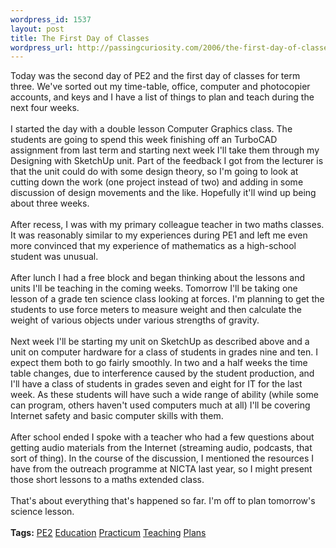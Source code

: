 ```yaml
--- 
wordpress_id: 1537
layout: post
title: The First Day of Classes
wordpress_url: http://passingcuriosity.com/2006/the-first-day-of-classes/
---
```

Today was the second day of PE2 and the first day of classes for term three. We've sorted out my time-table, office, computer and photocopier accounts, and keys and I have a list of things to plan and teach during the next four weeks.<br /><br />I started the day with a double lesson Computer Graphics class. The students are going to spend this week finishing off an TurboCAD assignment from last term and starting next week I'll take them through my Designing with SketchUp unit. Part of the feedback I got from the lecturer is that the unit could do with some design theory, so I'm going to look at cutting down the work (one project instead of two) and adding in some discussion of design movements and the like. Hopefully it'll wind up being about three weeks.<br /><br />After recess, I was with my primary colleague teacher in two maths classes. It was reasonably similar to my experiences during PE1 and left me even more convinced that my experience of mathematics as a high-school student was unusual.<br /><br />After lunch I had a free block and began thinking about the lessons and units I'll be teaching in the coming weeks. Tomorrow I'll be taking one lesson of a grade ten science class looking at forces. I'm planning to get the students to use force meters to measure weight and then calculate the weight of various objects under various strengths of gravity.<br /><br />Next week I'll be starting my unit on SketchUp as described above and a unit on computer hardware for a class of students in grades nine and ten. I expect them both to go fairly smoothly. In two and a half weeks the time table changes, due to interference caused by the student production, and I'll have a class of students in grades seven and eight for IT for the last week. As these students will have such a wide range of ability (while some can program, others haven't used computers much at all) I'll be covering Internet safety and basic computer skills with them.<br /><br />After school ended I spoke with a teacher who had a few questions about getting audio materials from the Internet (streaming audio, podcasts, that sort of thing). In the course of the discussion, I mentioned the resources I have from the outreach programme at NICTA last year, so I might present those short lessons to a maths extended class.<br /><br />That's about everything that's happened so far. I'm off to plan tomorrow's science lesson.<br /><br /><span class="tags"><strong>Tags:</strong><!-- pe2 education practicum teaching plans <br />--> <a rel="tag" href="http://del.icio.us/thsutton/pe2">PE2</a><!--<br />--> <a rel="tag" href="http://del.icio.us/thsutton/education">Education</a><!--<br />--> <a rel="tag" href="http://del.icio.us/thsutton/practicum">Practicum</a><!--<br />--> <a rel="tag" href="http://del.icio.us/thsutton/teaching">Teaching</a><!--<br />--> <a rel="tag" href="http://del.icio.us/thsutton/plans">Plans</a><!--<br />--></span>
